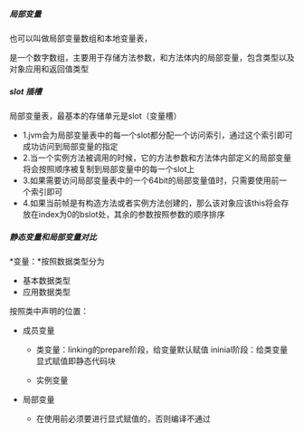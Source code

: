##### 局部变量

也可以叫做局部变量数组和本地变量表，

是一个数字数组，主要用于存储方法参数，和方法体内的局部变量，包含类型以及对象应用和返回值类型

##### slot 插槽

局部变量表，最基本的存储单元是slot（变量槽）

+ 1.jvm会为局部变量表中的每一个slot都分配一个访问索引，通过这个索引即可成功访问到局部变量的指定
+ 2.当一个实例方法被调用的时候，它的方法参数和方法体内部定义的局部变量将会按照顺序被复制到局部变量中的每一个slot上
+ 3.如果需要访问局部变量表中的一个64bit的局部变量值时，只需要使用前一个索引即可
+ 4.如果当前帧是有构造方法或者实例方法创建的，那么该对象应该this将会存放在index为0的bslot处，其余的参数按照参数的顺序排序

##### 静态变量和局部变量对比

 *变量：*按照数据类型分为 

+ 基本数据类型 
+  应用数据类型

按照类中声明的位置：

+ 成员变量  

  + 类变量：linking的prepare阶段，给变量默认赋值  ininial阶段：给类变量显式赋值即静态代码块

  + 实例变量

+ 局部变量
  + 在使用前必须要进行显式赋值的，否则编译不通过



